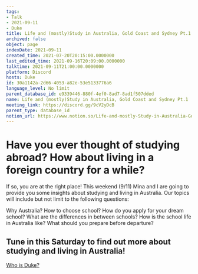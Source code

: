 ```yaml
---
tags:
- Talk
- 2021-09-11
- Duke
title: Life and (mostly)Study in Australia, Gold Coast and Sydney Pt.1
archived: false
object: page
indexDate: 2021-09-11
created_time: 2021-07-20T20:15:00.0000000
last_edited_time: 2021-09-16T20:09:00.0000000
talktime: 2021-09-11T21:00:00.0000000
platform: Discord
hosts: Duke
id: 30a1142a-2d66-4053-a82e-53e5133776a6
language_level: No limit
parent_database_id: e9339446-880f-4ef0-8ad7-8ad1f507dded
name: Life and (mostly)Study in Australia, Gold Coast and Sydney Pt.1
meeting_link: https://discord.gg/9cV2yDcB
parent_type: database_id
notion_url: https://www.notion.so/Life-and-mostly-Study-in-Australia-Gold-Coast-and-Sydney-Pt-1-30a1142a2d664053a82e53e5133776a6
---
```



# Have you ever thought of studying abroad? How about living in a foreign country for a while?

If so, you are at the right place! This weekend (9/11) Mina and I are going to provide you some insights about studying and living in Australia. Our topics will include but not limit to the following questions:

Why Australia?
How to choose school?
How do you apply for your dream school?
What are the differences in between schools?
How is the school life in Australia like?
What should you prepare before departure?

## Tune in this Saturday to find out more about studying and living in Australia!
[Who is Duke?](/e0958ccc596f4efea798c99507f0f16e)









